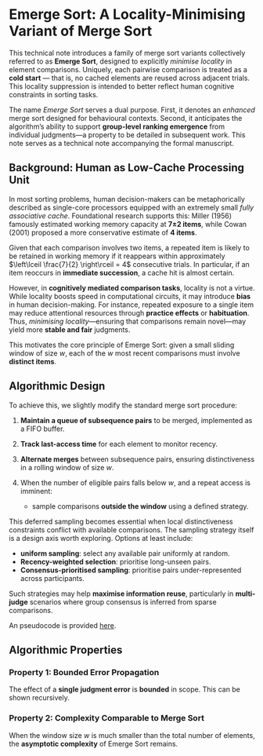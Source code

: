 # Emerge Sort: A Locality-Minimising Variant of Merge Sort

This technical note introduces a family of merge sort variants collectively referred to as **Emerge Sort**, designed to explicitly *minimise locality* in element comparisons. Uniquely, each pairwise comparison is treated as a **cold start** — that is, no cached elements are reused across adjacent trials. This locality suppression is intended to better reflect human cognitive constraints in sorting tasks.

The name *Emerge Sort* serves a dual purpose. First, it denotes an *enhanced* merge sort designed for behavioural contexts. Second, it anticipates the algorithm’s ability to support **group-level ranking emergence** from individual judgments—a property to be detailed in subsequent work. This note serves as a technical note accompanying the formal manuscript.

## Background: Human as Low-Cache Processing Unit

In most sorting problems, human decision-makers can be metaphorically described as single-core processors equipped with an extremely small *fully associative cache*. Foundational research supports this: Miller (1956) famously estimated working memory capacity at **7±2 items**, while Cowan (2001) proposed a more conservative estimate of **4 items**.

Given that each comparison involves two items, a repeated item is likely to be retained in working memory if it reappears within approximately $\left\lceil \frac{7}{2} \right\rceil = 4$ consecutive trials. In particular, if an item reoccurs in **immediate succession**, a cache hit is almost certain.

However, in **cognitively mediated comparison tasks**, locality is not a virtue. While locality boosts speed in computational circuits, it may introduce **bias** in human decision-making. For instance, repeated exposure to a single item may reduce attentional resources through **practice effects** or **habituation**. Thus, *minimising locality*—ensuring that comparisons remain novel—may yield more **stable and fair** judgments.

This motivates the core principle of Emerge Sort: given a small sliding window of size $w$, each of the $w$ most recent comparisons must involve **distinct items**.

## Algorithmic Design

To achieve this, we slightly modify the standard merge sort procedure:

1. **Maintain a queue of subsequence pairs** to be merged, implemented as a FIFO buffer.
2. **Track last-access time** for each element to monitor recency.
3. **Alternate merges** between subsequence pairs, ensuring distinctiveness in a rolling window of size $w$.
4. When the number of eligible pairs falls below $w$, and a repeat access is imminent:

   * sample comparisons **outside the window** using a defined strategy.

This deferred sampling becomes essential when local distinctiveness constraints conflict with available comparisons. The sampling strategy itself is a design axis worth exploring. Options at least include:

* **uniform sampling**: select any available pair uniformly at random.
* **Recency-weighted selection**: prioritise long-unseen pairs.
* **Consensus-prioritised sampling**: prioritise pairs under-represented across participants.

Such strategies may help **maximise information reuse**, particularly in **multi-judge** scenarios where group consensus is inferred from sparse comparisons.

An pseudocode is provided [here](./pseudo-code.pdf).

## Algorithmic Properties

### Property 1: Bounded Error Propagation

The effect of a **single judgment error** is **bounded** in scope. This can be shown recursively.

### Property 2: Complexity Comparable to Merge Sort

When the window size $w$ is much smaller than the total number of elements, the **asymptotic complexity** of Emerge Sort remains.

